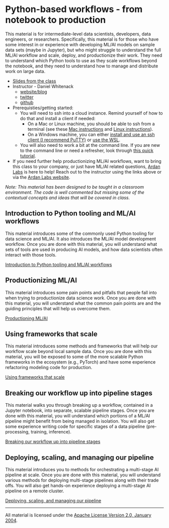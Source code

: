 # Python-based workflows - from notebook to production

This material is for intermediate-level data scientists, developers, data engineers, or researchers. Specifically, this material is for those who have some interest in or experience with developing ML/AI models on sample data sets (maybe in Jupyter), but who might struggle to understand the full ML/AI workflow and scale, deploy, and productionize their work. They need to understand which Python tools to use as they scale workflows beyond the notebook, and they need to understand how to manage and distribute work on large data.

- [Slides from the class](https://docs.google.com/presentation/d/1vhINmKo-gIoDU1vVDqpg51auZpPkFV0h_X-ukdyYsFc/edit?usp=sharing)
- Instructor - Daniel Whitenack
  - [website/blog](http://www.datadan.io/)
  - [twitter](https://twitter.com/dwhitena)
  - [github](https://github.com/dwhitena)
- Prerequisties/getting started:
  - You will need to ssh into a cloud instance. Remind yourself of how to do that and install a client if needed:
    - On a Mac or Linux machine, you should be able to ssh from a terminal (see these [Mac instructions](http://accc.uic.edu/answer/how-do-i-use-ssh-and-sftp-mac-os-x) and [Linux instructions](https://www.digitalocean.com/community/tutorials/how-to-use-ssh-to-connect-to-a-remote-server-in-ubuntu)).
    - On a Windows machine, you can either [install and use an ssh client (I recommend PuTTY)](https://www.putty.org/) or [use the WSL](https://docs.microsoft.com/en-us/windows/wsl/install-win10).
  - You will also need to work a bit at the command line. If you are new to the command line or need a refresher, look through [this quick tutorial](https://lifehacker.com/5633909/who-needs-a-mouse-learn-to-use-the-command-line-for-almost-anything).
- If you need further help productionizing ML/AI workflows, want to bring this class to your company, or just have ML/AI related questions, [Ardan Labs](https://www.ardanlabs.com/) is here to help! Reach out to the instructor using the links above or via the [Ardan Labs website](https://www.ardanlabs.com/). 

*Note: This material has been designed to be taught in a classroom environment. The code is well commented but missing some of the contextual concepts and ideas that will be covered in class.*

## Introduction to Python tooling and ML/AI workflows

This material introduces some of the commonly used Python tooling for data science and ML/AI. It also introduces the ML/AI model development workflow. Once you are done with this material, you will understand what sets of tools are used in producing AI models, and how data scientists often interact with those tools.

[Introduction to Python tooling and ML/AI workflows](introduction)

## Productionizing ML/AI 

This material introduces some pain points and pitfalls that people fall into when trying to productionize data science work. Once you are done with this material, you will understand what the common pain points are and the guiding principles that will help us overcome them.    

[Productioning ML/AI](productionizing)

## Using frameworks that scale

This material introduces some methods and frameworks that will help our workflow scale beyond local sample data. Once you are done with this material, you will be exposed to some of the more scalable Python frameworks in the ecosystem (e.g., PyTorch) and have some experience refactoring modeling code for production.

[Using frameworks that scale](frameworks_that_scale)

## Breaking our workflow up into pipeline stages

This material walks you through breaking up a workflow, contained in a Jupyter notebook, into separate, scalable pipeline stages. Once you are done with this material, you will understand which portions of a ML/AI pipeline might benefit from being managed in isolation. You will also get some experience writing code for specific stages of a data pipeline (pre-processing, training, inference).

[Breaking our workflow up into pipeline stages](pipeline_stages)

## Deploying, scaling, and managing our pipeline

This material introduces you to methods for orchestrating a multi-stage AI pipeline at scale. Once you are done with this material, you will understand various methods for deploying multi-stage pipelines along with their trade offs. You will also get hands-on experience deploying a multi-stage AI pipeline on a remote cluster.

[Deploying, scaling, and managing our pipeline](deploying_managing)

___
All material is licensed under the [Apache License Version 2.0, January 2004](http://www.apache.org/licenses/LICENSE-2.0).
